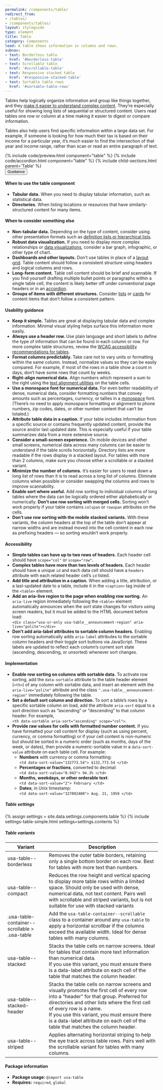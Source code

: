 ```yaml
---
permalink: /components/table/
redirect_from:
- /tables/
- /components/tables/
layout: styleguide
type: element
title: Table
category: Components
lead: A table shows information in columns and rows.
subnav:
- text: Borderless table
  href: '#borderless-table'
- text: Scrollable table
  href: '#scrollable-table'
- text: Responsive stacked table
  href: '#responsive-stacked-table'
- text: Sortable table rows
  href: '#sortable-table-rows'
---
```

Tables help logically organize information and group like things together, and they [make it easier to understand complex content](https://www.plainlanguage.gov/guidelines/design/use-tables-to-make-complex-material-easier-to-understand/). They’re especially useful for showing long lists of sequential or structured content. Users read tables one row or column at a time making it easier to digest or compare information.

Tables also help users find specific information within a large data set. For example, if someone is looking for how much their tax is based on their income for a particular year, it’s much easier to find the intersection of that year and income range, rather than scan or read an entire paragraph of text.

<section class="site-component-section">
  {% include code/preview.html component="table" %}
  {% include code/accordion.html component="table" %}
  {% include child-sections.html parent='Table' %}

  <div class="usa-accordion usa-accordion--bordered site-accordion-docs">
    <button class="usa-button-unstyled usa-accordion__button"
        aria-expanded="true" aria-controls="table-docs">
      Guidance
    </button>
    <div id="table-docs" aria-hidden="false" class="usa-accordion__content site-component-usage">
      <h4>When to use the table component</h4>
      <ul class="usa-content-list">
        <li>
          <strong>Tabular data.</strong> When you need to display tabular information, such as statistical data.
        </li>
        <li>
          <strong>Directories.</strong> When listing locations or resources that have similarly-structured content for many items.
        </li>
      </ul>
      <h4>When to consider something else</h4>
      <ul class="usa-content-list">
        <li>
          <strong>Non-tabular data.</strong> Depending on the type of content,
          consider using other presentation formats such as <a title="USWDS Lists" href="{{ site.baseurl }}/components/typography/#lists">definition lists or
          hierarchical lists</a>.
        </li>
        <li>
          <strong>Robust data visualization.</strong> If you need to display more complex relationships or <a title="USWDS Data Visualizations" href="{{ site.baseurl }}/components/data-visualizations/">data visualizations</a>, consider a bar graph, infographic, or other type of chart.
        </li>
        <li>
          <strong>Dashboards and other layouts.</strong> Don’t use tables in place of a <a title="USWDS Layout Grid" href="{{ site.baseurl }}/utilities/layout-grid/">layout grid</a>. Table content should follow a consistent structure using headers and logical columns and rows.
        </li>
        <li>
          <strong>Long-form content.</strong> Table cell content should be brief and scannable. If you find yourself drafting multiple bullet points or paragraphs within a single table cell, the content is likely better off under conventional page headers or in an <a title="USWDS Accordion" href="{{ site.baseurl }}/components/accordion/">accordion</a>.
        </li>
        <li>
          <strong>Groups of items with different structures.</strong> Consider <a title="USWDS Lists" href="{{ site.baseurl }}/components/typography/#lists">lists</a> or <a title="USWDS Cards" href="{{ site.baseurl }}/components/card/">cards</a> for content items that don’t follow a consistent pattern.
        </li>
      </ul>
      <h4>Usability guidance</h4>
      <ul class="usa-content-list">
        <li>
          <strong>Keep it simple.</strong> Tables are great at displaying tabular data and complex information. Minimal visual styling helps surface this information more easily.
        </li>
        <li>
          <strong>Always use a header row.</strong> Use plain language and short labels to define the type of information that can be found in each column or row. For more complex table structures, review the <a href="https://www.w3.org/WAI/tutorials/tables/" title="WC3 Web Accessibility Tables Tutorial">WCAG accessibility recommendations for tables</a>.
        </li>
        <li>
          <strong>Format columns predictably.</strong> Take care not to vary units or formatting within the same column. Instead, normalize values so they can be easily compared. For example, if most of the rows in a table show a count in days, don’t have some rows that count by weeks.
        </li>
        <li>
          <strong>Right-align numerical data.</strong> Align numbers which represent a sum to the right using the <a title="USWDS Paragraph Style Utilities" href="{{ site.baseurl }}/utilities/paragraph-styles/#text-align" >text alignment utilities</a> on the table cells.
        </li>
        <li>
          <strong>Use a monospace font for numerical data.</strong> For even better readability of dense, numerical data, consider formatting numbers that convey amounts such as percentages, currency, or tallies in a <a href="{{ site.baseurl }}/design-tokens/typesetting/font-family/#available-font-families" title="USWDS Font Families">monospace</a> font. (There’s no need to apply monospace formatting or alignment to phone numbers, zip codes, dates, or other number content that can’t be totaled.)
        </li>
        <li>
          <strong>Attribute table data in a caption.</strong> If your table includes information from a specific source or contains frequently updated content, provide the source and/or last updated date. This is especially useful if your table summarizes data from a more extensive source.
        </li>
        <li>
          <strong>Consider a small-screen experience.</strong> On mobile devices and other small screens, numerical data across many columns can be easier to understand if the table scrolls horizontally. Directory lists are more readable if the rows display in a stacked layout. For tables with more than 2 columns, make sure you choose either a scrollable or a stacked variant.
        </li>
        <li>
          <strong>Minimize the number of columns.</strong> It’s easier for users to read down a long list of rows than it is to read across a long list of columns. Eliminate columns when possible or consider swapping the columns and rows to improve scannability.
        </li>
        <li>
          <strong>Enable sort where useful.</strong> Add row sorting to individual columns of long tables where the data can be logically ordered either alphabetically or numerically. <b>Don’t use row sorting with merged cells.</b> Sorting won’t work properly if your table contains <code>colspan</code> or <code>rowspan</code> attributes on the cells.
        </li>
        <li>
          <strong>Don’t use row sorting with the mobile stacked variants.</strong> With these variants, the column headers at the top of the table don’t appear at narrow widths and are instead moved into the cell content in each row as prefixing headers — so sorting wouldn’t work properly.
        </li>
      </ul>
      <h4 class="usa-heading">Accessibility</h4>
      <ul class="usa-content-list">
        <li>
          <strong>Simple tables can have up to two rows of headers.</strong> Each header cell should have <code>scope=<wbr>"col"</code> or <code>scope=<wbr>"row"</code>.
        </li>
        <li>
          <strong>Complex tables have more than two levels of headers.</strong> Each header should have a unique <code>id</code> and each data cell should have a <code>headers</code> attribute with each related header cell’s <code>id</code> listed.
        </li>
        <li>
          <strong>Add title and attribution in a caption.</strong> When adding a title, attribution, or a last-updated date to a table, include it in the <code>&lt;caption&gt;</code> tag inside of the <code>&lt;table&gt;</code> element.
        </li>
        <li>
          <strong>Add an aria-live region to the page when enabling row sorting.</strong> An <code>aria-live</code> region immediately following the <code>&lt;table&gt;</code> element automatically announces when the sort state changes for visitors using screen readers, but it must be added to the HTML document before load:<br>
          <code>&lt;div class="usa-sr-only usa-table__announcement-region" aria-live="polite"&gt;&lt;/div&gt;</code>
        </li>
        <li>
          <strong>Don’t add aria-label attributes to sortable column headers.</strong> Enabling row sorting automatically adds <code>aria-label</code> attributes to the sortable column headers and their toggle sort buttons via JavaScript. These labels are updated to reflect each column’s current sort state (ascending, descending, or unsorted) whenever sort changes. 
        </li>
      </ul>
      <h4 class="usa-heading">Implementation</h4>
      <ul class="usa-content-list">
        <li>
          <strong>Enable row sorting on columns with sortable data.</strong> To activate row sorting, add the <code>data-sortable</code> attribute to the table header element (<code>&lt;th&gt;</code>) of any column with sortable data, and insert an element with the <code>aria-live="polite"</code> attribute and the class <code>".usa-table__announcement-region"</code> immediately following the table.
        </li>
        <li>
          <strong>Set a default sort column and direction.</strong> To sort a table’s rows by a specific sortable column on load, add the attribute <code>aria-sort</code> equal to a sort direction such as “ascending” or “descending” to that column header. For example, <br><code>&lt;th data-sortable aria-sort="ascending" scope="col"&gt;</code>. 
        </li>
        <li>
          <strong>Provide raw values for cells with formatted number content.</strong> If you have formatted your cell content for display (such as using percent, currency, or comma formatting) or if your cell content is non-numeric but should be sorted in a numeric order (such as months, days of the week, or dates), then provide a numeric-sortable value in a <code>data-sort-value</code> attribute on each table cell. For example:
          <ul>
            <li><strong>Numbers</strong> with currency or comma formatting: <br>
                <code>&lt;td data-sort-value="132773.54"&gt; $132,773.54 &lt;/td&gt;</code>
            </li>
            <li><strong>Percentages or fractions</strong>, converted to decimal: <br>
                <code>&lt;td data-sort-value="0.943"&gt; 94.3% &lt;/td&gt;</code>
            </li>
            <li><strong>Months, weekdays, or other orderable text</strong>: <br>
                <code>&lt;td data-sort-value="2"&gt; February &lt;/td&gt;</code>
            </li>
             <li><strong>Dates</strong>, in Unix timestamp: <br>
                <code>&lt;td data-sort-value="327092400"&gt; Aug. 21, 1959 &lt;/td&gt;</code>
            </li>
          </ul>
        </li>
      </ul>
      <h5 id="component-settings">Table settings</h5>
      {% assign settings = site.data.settings.components.table %}
      {% include settings-table-simple.html
        settings=settings.contents
      %}
      <h5 id="component-variants">Table variants</h5>
      <table class="usa-table--borderless site-table-responsive site-table-simple" aria-labelledby="component-variants">
        <thead>
          <tr>
            <th scope="col" class="flex-6">Variant</th>
            <th scope="col" class="flex-6">Description</th>
          </tr>
        </thead>
        <tbody class="font-mono-2xs">
          <tr>
            <td data-title="Variant" class="flex-6">usa-table--borderless</td>
            <td data-title="Description" class="flex-6">
              <span class="font-lang-3xs">
                Removes the outer table borders, retaining only a single bottom border on each row. Best for tables with more text than numbers.
              </span>
            </td>
          </tr>
          <tr>
            <td data-title="Variant" class="flex-6">usa-table--compact</td>
            <td data-title="Description" class="flex-6">
              <span class="font-lang-3xs">
                Reduces the row height and vertical spacing to display more table rows within a limited space. Should only be used with dense, numerical data, not text content. Pairs well with scrollable and striped variants, but is not suitable for use with stacked variants
              </span>
            </td>
          </tr>
          <tr>
            <td data-title="Variant" class="flex-6">.usa-table-container--scrollable > .usa-table</td>
            <td data-title="Description" class="flex-6">
              <span class="font-lang-3xs">
                Add the <code>usa-table-container--scrollable</code> class to a container around any <code>usa-table</code> to apply a horizontal scrollbar if the columns exceed the available width. Ideal for dense tables with many columns.
              </span>
            </td>
          </tr>
          <tr>
            <td data-title="Variant" class="flex-6">usa-table--stacked</td>
            <td data-title="Description" class="flex-6">
              <span class="font-lang-3xs">
                Stacks the table cells on narrow screens. Ideal for tables that contain more text information than numerical data. <br> If you use this variant, you must ensure there is a data-label attribute on each cell of the table that matches the column header.
              </span>
            </td>
          </tr>
          <tr>
            <td data-title="Variant" class="flex-6">usa-table--stacked-header</td>
            <td data-title="Description" class="flex-6">
              <span class="font-lang-3xs">
                Stacks the table cells on narrow screens and visually promotes the first cell of every row into a “header” for that group. Preferred for directories and other lists where the first cell of every row is a name.<br> If you use this variant, you must ensure there is a data-label attribute on each cell of the table that matches the column header.
              </span>
            </td>
          </tr>
          <tr>
            <td data-title="Variant" class="flex-6">usa-table--striped</td>
            <td data-title="Description" class="flex-6">
              <span class="font-lang-3xs">
                Applies alternating horizontal striping to help the eye track across table rows. Pairs well with the scrollable variant for tables with many columns.
              </span>
            </td>
          </tr>
        </tbody>
      </table>
      <h4 class="usa-heading">Package information</h4>
      <ul class="usa-content-list">
        <li>
          <strong>Package usage:</strong> <code>@import usa-table</code>
        </li>
        <li>
          <strong>Requires:</strong> <code>required</code>, <code>global</code>
        </li>
      </ul>
    </div>
  </div>
</section>
